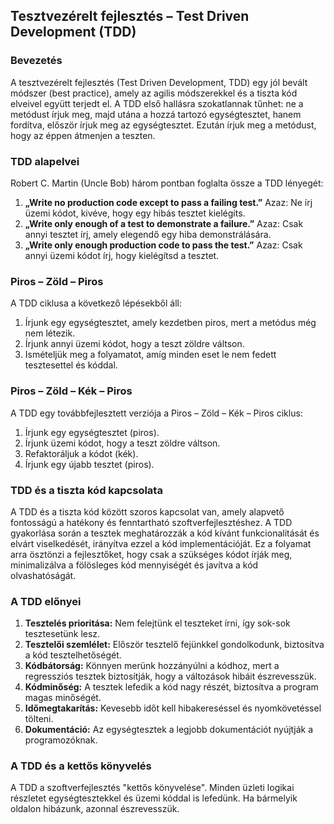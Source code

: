 ## Tesztvezérelt fejlesztés – Test Driven Development (TDD)

### Bevezetés

A tesztvezérelt fejlesztés (Test Driven Development, TDD) egy jól bevált módszer (best practice), amely az agilis módszerekkel és a tiszta kód elveivel együtt terjedt el. A TDD első hallásra szokatlannak tűnhet: ne a metódust írjuk meg, majd utána a hozzá tartozó egységtesztet, hanem fordítva, először írjuk meg az egységtesztet. Ezután írjuk meg a metódust, hogy az éppen átmenjen a teszten.

### TDD alapelvei

Robert C. Martin (Uncle Bob) három pontban foglalta össze a TDD lényegét:
1. **„Write no production code except to pass a failing test.”** Azaz: Ne írj üzemi kódot, kivéve, hogy egy hibás tesztet kielégíts.
2. **„Write only enough of a test to demonstrate a failure.”** Azaz: Csak annyi tesztet írj, amely elegendő egy hiba demonstrálására.
3. **„Write only enough production code to pass the test.”** Azaz: Csak annyi üzemi kódot írj, hogy kielégítsd a tesztet.

### Piros – Zöld – Piros

A TDD ciklusa a következő lépésekből áll:
1. Írjunk egy egységtesztet, amely kezdetben piros, mert a metódus még nem létezik.
2. Írjunk annyi üzemi kódot, hogy a teszt zöldre váltson.
3. Ismételjük meg a folyamatot, amíg minden eset le nem fedett tesztesettel és kóddal.

### Piros – Zöld – Kék – Piros

A TDD egy továbbfejlesztett verziója a Piros – Zöld – Kék – Piros ciklus:
1. Írjunk egy egységtesztet (piros).
2. Írjunk üzemi kódot, hogy a teszt zöldre váltson.
3. Refaktoráljuk a kódot (kék).
4. Írjunk egy újabb tesztet (piros).

### TDD és a tiszta kód kapcsolata

A TDD és a tiszta kód között szoros kapcsolat van, amely alapvető fontosságú a hatékony és fenntartható szoftverfejlesztéshez. A TDD gyakorlása során a tesztek meghatározzák a kód kívánt funkcionalitását és elvárt viselkedését, irányítva ezzel a kód implementációját. Ez a folyamat arra ösztönzi a fejlesztőket, hogy csak a szükséges kódot írják meg, minimalizálva a fölösleges kód mennyiségét és javítva a kód olvashatóságát.

### A TDD előnyei

1. **Tesztelés prioritása:** Nem felejtünk el teszteket írni, így sok-sok tesztesetünk lesz.
2. **Tesztelői szemlélet:** Először tesztelő fejünkkel gondolkodunk, biztosítva a kód tesztelhetőségét.
3. **Kódbátorság:** Könnyen merünk hozzányúlni a kódhoz, mert a regressziós tesztek biztosítják, hogy a változások hibáit észrevesszük.
4. **Kódminőség:** A tesztek lefedik a kód nagy részét, biztosítva a program magas minőségét.
5. **Időmegtakarítás:** Kevesebb időt kell hibakereséssel és nyomkövetéssel tölteni.
6. **Dokumentáció:** Az egységtesztek a legjobb dokumentációt nyújtják a programozóknak.

### A TDD és a kettős könyvelés

A TDD a szoftverfejlesztés "kettős könyvelése". Minden üzleti logikai részletet egységtesztekkel és üzemi kóddal is lefedünk. Ha bármelyik oldalon hibázunk, azonnal észrevesszük.
